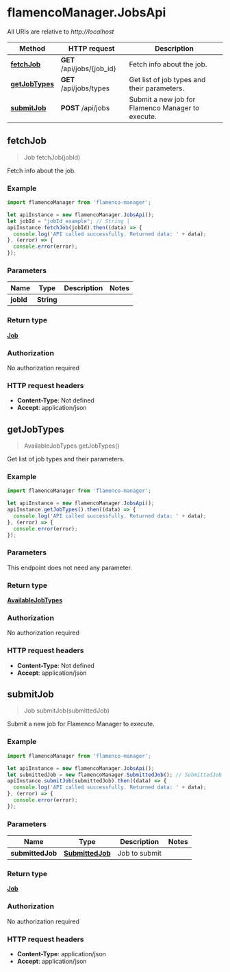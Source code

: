 # flamencoManager.JobsApi

All URIs are relative to *http://localhost*

Method | HTTP request | Description
------------- | ------------- | -------------
[**fetchJob**](JobsApi.md#fetchJob) | **GET** /api/jobs/{job_id} | Fetch info about the job.
[**getJobTypes**](JobsApi.md#getJobTypes) | **GET** /api/jobs/types | Get list of job types and their parameters.
[**submitJob**](JobsApi.md#submitJob) | **POST** /api/jobs | Submit a new job for Flamenco Manager to execute.



## fetchJob

> Job fetchJob(jobId)

Fetch info about the job.

### Example

```javascript
import flamencoManager from 'flamenco-manager';

let apiInstance = new flamencoManager.JobsApi();
let jobId = "jobId_example"; // String | 
apiInstance.fetchJob(jobId).then((data) => {
  console.log('API called successfully. Returned data: ' + data);
}, (error) => {
  console.error(error);
});

```

### Parameters


Name | Type | Description  | Notes
------------- | ------------- | ------------- | -------------
 **jobId** | **String**|  | 

### Return type

[**Job**](Job.md)

### Authorization

No authorization required

### HTTP request headers

- **Content-Type**: Not defined
- **Accept**: application/json


## getJobTypes

> AvailableJobTypes getJobTypes()

Get list of job types and their parameters.

### Example

```javascript
import flamencoManager from 'flamenco-manager';

let apiInstance = new flamencoManager.JobsApi();
apiInstance.getJobTypes().then((data) => {
  console.log('API called successfully. Returned data: ' + data);
}, (error) => {
  console.error(error);
});

```

### Parameters

This endpoint does not need any parameter.

### Return type

[**AvailableJobTypes**](AvailableJobTypes.md)

### Authorization

No authorization required

### HTTP request headers

- **Content-Type**: Not defined
- **Accept**: application/json


## submitJob

> Job submitJob(submittedJob)

Submit a new job for Flamenco Manager to execute.

### Example

```javascript
import flamencoManager from 'flamenco-manager';

let apiInstance = new flamencoManager.JobsApi();
let submittedJob = new flamencoManager.SubmittedJob(); // SubmittedJob | Job to submit
apiInstance.submitJob(submittedJob).then((data) => {
  console.log('API called successfully. Returned data: ' + data);
}, (error) => {
  console.error(error);
});

```

### Parameters


Name | Type | Description  | Notes
------------- | ------------- | ------------- | -------------
 **submittedJob** | [**SubmittedJob**](SubmittedJob.md)| Job to submit | 

### Return type

[**Job**](Job.md)

### Authorization

No authorization required

### HTTP request headers

- **Content-Type**: application/json
- **Accept**: application/json

